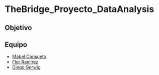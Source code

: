 # TheBridge_Proyecto_DataAnalysis



## Objetivo



## Equipo
- [Mabel Consueto](https://github.com/Mabelycv)
- [Flor Ramirez](https://github.com/FlorDRamirez)
- [Diego Gerwig](https://github.com/diegogerwig)
